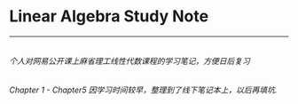 # Linear Algebra Study Note

---

###### 

###### 个人对网易公开课上麻省理工线性代数课程的学习笔记，方便日后复习

###### Chapter 1 - Chapter5 因学习时间较早，整理到了线下笔记本上，以后再填坑.

###### 



